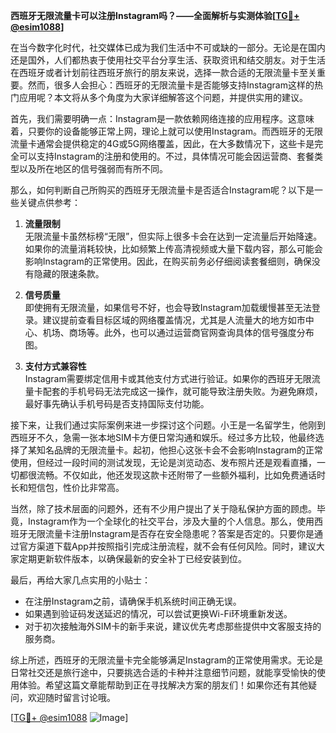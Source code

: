 **西班牙无限流量卡可以注册Instagram吗？——全面解析与实测体验[[TG💪+ @esim1088](https://t.me/s/esim1088)]**

在当今数字化时代，社交媒体已成为我们生活中不可或缺的一部分。无论是在国内还是国外，人们都热衷于使用社交平台分享生活、获取资讯和结交朋友。对于生活在西班牙或者计划前往西班牙旅行的朋友来说，选择一款合适的无限流量卡至关重要。然而，很多人会担心：西班牙的无限流量卡是否能够支持Instagram这样的热门应用呢？本文将从多个角度为大家详细解答这个问题，并提供实用的建议。

首先，我们需要明确一点：Instagram是一款依赖网络连接的应用程序。这意味着，只要你的设备能够正常上网，理论上就可以使用Instagram。而西班牙的无限流量卡通常会提供稳定的4G或5G网络覆盖，因此，在大多数情况下，这些卡是完全可以支持Instagram的注册和使用的。不过，具体情况可能会因运营商、套餐类型以及所在地区的信号强弱而有所不同。

那么，如何判断自己所购买的西班牙无限流量卡是否适合Instagram呢？以下是一些关键点供参考：

1. **流量限制**  
   无限流量卡虽然标榜“无限”，但实际上很多卡会在达到一定流量后开始降速。如果你的流量消耗较快，比如频繁上传高清视频或大量下载内容，那么可能会影响Instagram的正常使用。因此，在购买前务必仔细阅读套餐细则，确保没有隐藏的限速条款。

2. **信号质量**  
   即使拥有无限流量，如果信号不好，也会导致Instagram加载缓慢甚至无法登录。建议提前查看目标区域的网络覆盖情况，尤其是人流量大的地方如市中心、机场、商场等。此外，也可以通过运营商官网查询具体的信号强度分布图。

3. **支付方式兼容性**  
   Instagram需要绑定信用卡或其他支付方式进行验证。如果你的西班牙无限流量卡配套的手机号码无法完成这一操作，就可能导致注册失败。为避免麻烦，最好事先确认手机号码是否支持国际支付功能。

接下来，让我们通过实际案例来进一步探讨这个问题。小王是一名留学生，他刚到西班牙不久，急需一张本地SIM卡方便日常沟通和娱乐。经过多方比较，他最终选择了某知名品牌的无限流量卡。起初，他担心这张卡会不会影响Instagram的正常使用，但经过一段时间的测试发现，无论是浏览动态、发布照片还是观看直播，一切都很流畅。不仅如此，他还发现这款卡还附带了一些额外福利，比如免费通话时长和短信包，性价比非常高。

当然，除了技术层面的问题外，还有不少用户提出了关于隐私保护方面的顾虑。毕竟，Instagram作为一个全球化的社交平台，涉及大量的个人信息。那么，使用西班牙无限流量卡注册Instagram是否存在安全隐患呢？答案是否定的。只要你是通过官方渠道下载App并按照指引完成注册流程，就不会有任何风险。同时，建议大家定期更新软件版本，以确保最新的安全补丁已经安装到位。

最后，再给大家几点实用的小贴士：

- 在注册Instagram之前，请确保手机系统时间正确无误。
- 如果遇到验证码发送延迟的情况，可以尝试更换Wi-Fi环境重新发送。
- 对于初次接触海外SIM卡的新手来说，建议优先考虑那些提供中文客服支持的服务商。

综上所述，西班牙的无限流量卡完全能够满足Instagram的正常使用需求。无论是日常社交还是旅行途中，只要挑选合适的卡种并注意细节问题，就能享受愉快的使用体验。希望这篇文章能帮助到正在寻找解决方案的朋友们！如果你还有其他疑问，欢迎随时留言讨论哦。

[[TG💪+ @esim1088](https://t.me/s/esim1088) ![Image](https://i.postimg.cc/4NQfJmqS/Snipaste-2025-05-13-00-14-12.png)]